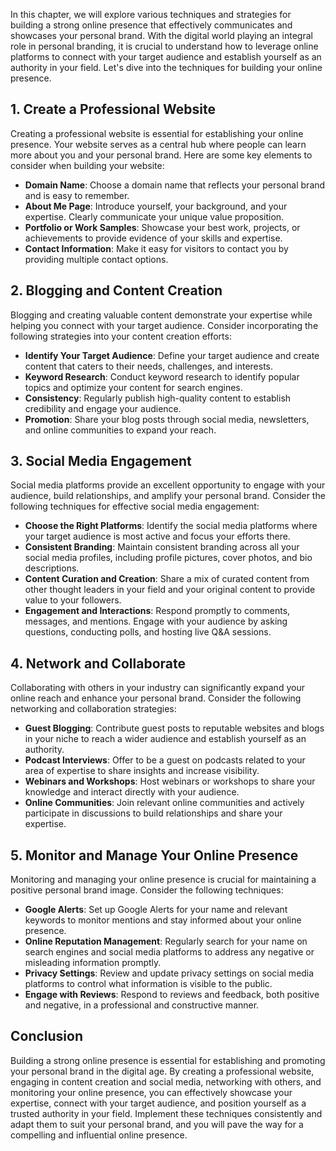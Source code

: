 
In this chapter, we will explore various techniques and strategies for building a strong online presence that effectively communicates and showcases your personal brand. With the digital world playing an integral role in personal branding, it is crucial to understand how to leverage online platforms to connect with your target audience and establish yourself as an authority in your field. Let's dive into the techniques for building your online presence.

1\. Create a Professional Website
--------------------------------

Creating a professional website is essential for establishing your online presence. Your website serves as a central hub where people can learn more about you and your personal brand. Here are some key elements to consider when building your website:

* **Domain Name**: Choose a domain name that reflects your personal brand and is easy to remember.
* **About Me Page**: Introduce yourself, your background, and your expertise. Clearly communicate your unique value proposition.
* **Portfolio or Work Samples**: Showcase your best work, projects, or achievements to provide evidence of your skills and expertise.
* **Contact Information**: Make it easy for visitors to contact you by providing multiple contact options.

2\. Blogging and Content Creation
--------------------------------

Blogging and creating valuable content demonstrate your expertise while helping you connect with your target audience. Consider incorporating the following strategies into your content creation efforts:

* **Identify Your Target Audience**: Define your target audience and create content that caters to their needs, challenges, and interests.
* **Keyword Research**: Conduct keyword research to identify popular topics and optimize your content for search engines.
* **Consistency**: Regularly publish high-quality content to establish credibility and engage your audience.
* **Promotion**: Share your blog posts through social media, newsletters, and online communities to expand your reach.

3\. Social Media Engagement
--------------------------

Social media platforms provide an excellent opportunity to engage with your audience, build relationships, and amplify your personal brand. Consider the following techniques for effective social media engagement:

* **Choose the Right Platforms**: Identify the social media platforms where your target audience is most active and focus your efforts there.
* **Consistent Branding**: Maintain consistent branding across all your social media profiles, including profile pictures, cover photos, and bio descriptions.
* **Content Curation and Creation**: Share a mix of curated content from other thought leaders in your field and your original content to provide value to your followers.
* **Engagement and Interactions**: Respond promptly to comments, messages, and mentions. Engage with your audience by asking questions, conducting polls, and hosting live Q\&A sessions.

4\. Network and Collaborate
--------------------------

Collaborating with others in your industry can significantly expand your online reach and enhance your personal brand. Consider the following networking and collaboration strategies:

* **Guest Blogging**: Contribute guest posts to reputable websites and blogs in your niche to reach a wider audience and establish yourself as an authority.
* **Podcast Interviews**: Offer to be a guest on podcasts related to your area of expertise to share insights and increase visibility.
* **Webinars and Workshops**: Host webinars or workshops to share your knowledge and interact directly with your audience.
* **Online Communities**: Join relevant online communities and actively participate in discussions to build relationships and share your expertise.

5\. Monitor and Manage Your Online Presence
------------------------------------------

Monitoring and managing your online presence is crucial for maintaining a positive personal brand image. Consider the following techniques:

* **Google Alerts**: Set up Google Alerts for your name and relevant keywords to monitor mentions and stay informed about your online presence.
* **Online Reputation Management**: Regularly search for your name on search engines and social media platforms to address any negative or misleading information promptly.
* **Privacy Settings**: Review and update privacy settings on social media platforms to control what information is visible to the public.
* **Engage with Reviews**: Respond to reviews and feedback, both positive and negative, in a professional and constructive manner.

Conclusion
----------

Building a strong online presence is essential for establishing and promoting your personal brand in the digital age. By creating a professional website, engaging in content creation and social media, networking with others, and monitoring your online presence, you can effectively showcase your expertise, connect with your target audience, and position yourself as a trusted authority in your field. Implement these techniques consistently and adapt them to suit your personal brand, and you will pave the way for a compelling and influential online presence.
